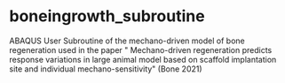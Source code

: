 # boneingrowth_subroutine
ABAQUS User Subroutine of the mechano-driven model of bone regeneration used in the paper " Mechano-driven regeneration predicts response variations in large animal model based on scaffold implantation site and individual mechano-sensitivity" (Bone 2021)
